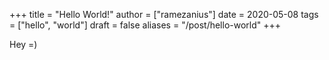 +++
title = "Hello World!"
author = ["ramezanius"]
date = 2020-05-08
tags = ["hello", "world"]
draft = false
aliases = "/post/hello-world"
+++

Hey =)